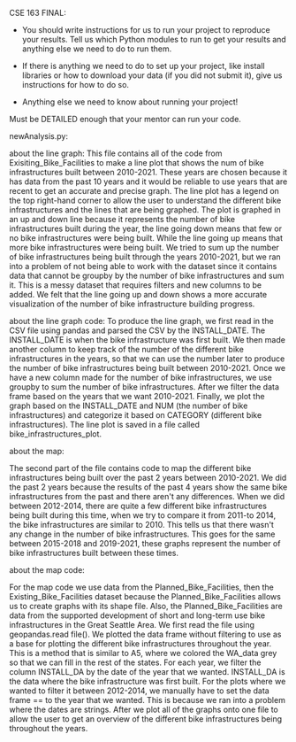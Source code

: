 CSE 163 FINAL:
- You should write instructions for us to run your project to reproduce your results. Tell us which Python modules to run to get your results and anything else we need to do to run them.

- If there is anything we need to do to set up your project, like install libraries or how to download your data (if you did not submit it), give us instructions for how to do so.

- Anything else we need to know about running your project!

Must be DETAILED enough that your mentor can run your code.

newAnalysis.py:

about the line graph:
This file contains all of the code from Exisiting_Bike_Facilities to make a line plot that shows the num of bike infrastructures built between 2010-2021. These years are chosen because it has data from the past 10 years and it would be reliable to use years that are recent to get an accurate and precise graph. The line plot has a legend on the top right-hand corner to allow the user to understand the different bike infrastructures and the lines that are being graphed. The plot is graphed in an up and down line because it represents the number of bike infrastructures built during the year, the line going down means that few or no bike infrastructures were being built. While the line going up means that more bike infrastructures were being built. We tried to sum up the number of bike infrastructures being built through the years 2010-2021, but we ran into a problem of not being able to work with the dataset since it contains data that cannot be groupby by the number of bike infrastructures and sum it. This is a messy dataset that requires filters and new columns to be added. We felt that the line going up and down shows a more accurate visualization of the number of bike infrastructure building progress.

about the line graph code:
To produce the line graph, we first read in the CSV file using pandas and parsed the CSV by the INSTALL_DATE. The INSTALL_DATE is when the bike infrastructure was first built. We then made another column to keep track of the number of the different bike infrastructures in the years, so that we can use the number later to produce the number of bike infrastructures being built between 2010-2021. Once we have a new column made for the number of bike infrastructures, we use groupby to sum the number of bike infrastructures. After we filter the data frame based on the years that we want 2010-2021. Finally, we plot the graph based on the INSTALL_DATE and NUM (the number of bike infrastructures) and categorize it based on CATEGORY (different bike infrastructures). The line plot is saved in a file called bike_infrastructures_plot.

about the map:

The second part of the file contains code to map the different bike infrastructures being built over the past 2 years between 2010-2021. We did the past 2 years because the results of the past 4 years show the same bike infrastructures from the past and there aren't any differences. When we did between 2012-2014, there are quite a few different bike infrastructures being built during this time, when we try to compare it from 2011-to 2014, the bike infrastructures are similar to 2010. This tells us that there wasn't any change in the number of bike infrastructures. This goes for the same between 2015-2018 and 2019-2021, these graphs represent the number of bike infrastructures built between these times.

about the map code:

For the map code we use data from the Planned_Bike_Facilities, then the Existing_Bike_Facilities dataset because the Planned_Bike_Facilities allows us to create graphs with its shape file. Also, the Planned_Bike_Facilities are data from the supported development of short and long-term use bike infrastructures in the Great Seattle Area. We first read the file using geopandas.read file(). We plotted the data frame without filtering to use as a base for plotting the different bike infrastructures throughout the year. This is a method that is similar to A5, where we colored the WA_data grey so that we can fill in the rest of the states. For each year, we filter the column INSTALL_DA by the date of the year that we wanted. INSTALL_DA is the data where the bike infrastructure was first built. For the plots where we wanted to filter it between 2012-2014, we manually have to set the data frame == to the year that we wanted. This is because we ran into a problem where the dates are strings. After we plot all of the graphs onto one file to allow the user to get an overview of the different bike infrastructures being throughout the years.